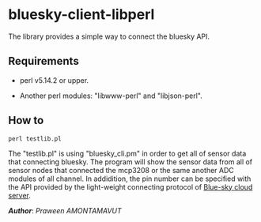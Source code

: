 bluesky-client-libperl
========================
The library provides a simple way to connect the bluesky API. 

Requirements
------------

- perl v5.14.2 or upper.

- Another perl modules: "libwww-perl" and "libjson-perl".

How to
------

```shell
perl testlib.pl
```

The "testlib.pl" is using "bluesky_cli.pm" in order to get all of sensor data that connecting bluesky. The program will show the sensor data from all of sensor nodes that connected the mcp3208 or the same another ADC modules of all channel. In addidition, the pin number can be specified with the API provided by the light-weight connecting protocol of [Blue-sky cloud server](https://github.com/Bluesky-CPS/BlueSkyLoggerCloudBINResearchVer1.0).
  
***Author***: *Praween AMONTAMAVUT*
